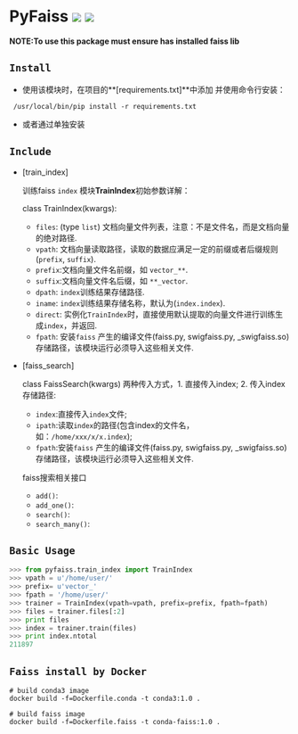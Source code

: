 PyFaiss
![](https://readthedocs.org/projects/pygorithm/badge/?version=latest) ![](https://img.shields.io/badge/python%20-%202.7-brightgreen.svg)
========

**NOTE:To use this package must ensure has installed faiss lib**

## `Install`
- 使用该模块时，在项目的**[requirements.txt]**中添加
并使用命令行安装：

` /usr/local/bin/pip install -r requirements.txt`

- 或者通过单独安装

## `Include`
+ [train_index]

    训练faiss `index` 模块**TrainIndex**初始参数详解：

    class TrainIndex(kwargs):
    - `files`: (type `list`) 文档向量文件列表，注意：不是文件名，而是文档向量的绝对路径.
    - `vpath`: 文档向量读取路径，读取的数据应满足一定的前缀或者后缀规则(`prefix`, `suffix`).
    - `prefix`:文档向量文件名前缀，如 `vector_**`.
    - `suffix`:文档向量文件名后缀，如 `**_vector`.
    - `dpath`: `index`训练结果存储路径.
    - `iname`: `index`训练结果存储名称，默认为(`index.index`).
    - `direct`: 实例化`TrainIndex`时，直接使用默认提取的向量文件进行训练生成`index`，并返回.
    - `fpath`: 安装`faiss` 产生的编译文件(faiss.py,  swigfaiss.py, \_swigfaiss.so)存储路径，该模块运行必须导入这些相关文件.

+ [faiss_search]

    class FaissSearch(kwargs)
    两种传入方式，1. 直接传入index; 2. 传入index存储路径:
    - `index`:直接传入`index`文件;
    - `ipath`:读取`index`的路径(包含index的文件名，如：`/home/xxx/x/x.index`);
    - `fpath`:安装`faiss` 产生的编译文件(faiss.py,  swigfaiss.py, \_swigfaiss.so)存储路径，该模块运行必须导入这些相关文件.

    faiss搜索相关接口
    - `add()`:
    - `add_one()`:
    - `search()`:
    - `search_many()`:


## `Basic Usage`
```python
>>> from pyfaiss.train_index import TrainIndex
>>> vpath = u'/home/user/'
>>> prefix= u'vector_'
>>> fpath = '/home/user/'
>>> trainer = TrainIndex(vpath=vpath, prefix=prefix, fpath=fpath)
>>> files = trainer.files[:2]
>>> print files
>>> index = trainer.train(files)
>>> print index.ntotal
211897
```

## `Faiss install by Docker`
```
# build conda3 image
docker build -f=Dockerfile.conda -t conda3:1.0 .

# build faiss image
docker build -f=Dockerfile.faiss -t conda-faiss:1.0 .
```
